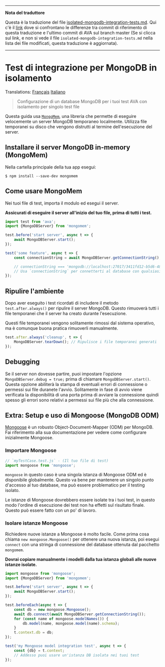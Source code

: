 ___
**Nota del traduttore**

Questa è la traduzione del file [isolated-mongodb-integration-tests.md](https://github.com/sindresorhus/ava/blob/master/docs/recipes/isolated-mongodb-integration-tests.md). Qui c'è il [link](https://github.com/avajs/ava/compare/0069a7ef4797a88149031124e7eade090a18ad4a...master#diff-fa5b24a10aa6bb9abd440902e222e84c) dove si confrontano le differenze tra commit di riferimento di questa traduzione e l'ultimo commit di AVA sul branch master (Se si clicca sul link, e non si vede il file `isolated-mongodb-integration-tests.md` nella lista dei file modificati, questa traduzione è aggiornata).
___
# Test di integrazione per MongoDB in isolamento

Translations: [Français](https://github.com/avajs/ava-docs/blob/master/fr_FR/docs/recipes/isolated-mongodb-integration-tests.md)
[Italiano](https://github.com/avajs/ava-docs/blob/master/it_IT/docs/recipes/isolated-mongodb-integration-tests.md)

> Configurazione di un database MongoDB per i tuoi test AVA con isolamento per singolo test file

Questa guida usa [`MongoMem`](https://github.com/CImrie/mongomem), una libreria che permette di eseguire velocemente un server MongoDB temporaneo localmente. Utilizza file temporanei su disco che vengono distrutti al termine dell'esecuzione del server.

## Installare il server MongoDB in-memory (MongoMem)

Nella cartella principale della tua app esegui:

```console
$ npm install --save-dev mongomem
```

## Come usare MongoMem

Nei tuoi file di test, importa il modulo ed esegui il server.

**Assicurati di eseguire il server all'inizio del tuo file, prima di tutti i test.**

```js
import test from 'ava';
import {MongoDBServer} from 'mongomem';

test.before('start server', async t => {
	await MongoDBServer.start();
});

test('some feature', async t => {
	const connectionString = await MongoDBServer.getConnectionString();

	// connectionString === 'mongodb://localhost:27017/3411fd12-b5d6-4860-854c-5bbdb011cb93'
	// Usa `connectionString` per connetterti al database con qualsiasi client. Vedi sotto per l'utilizzo di Mongoose.
});
```

## Ripulire l'ambiente

Dopo aver eseguito i test ricordati di includere il metodo `test.after.always()` per ripulire il server MongoDB. Questo rimuoverà tutti i file temporanei che il server ha creato durante l'esecuzione.

Questi file temporanei vengono solitamente rimossi dal sistema operativo, ma è comunque buona pratica rimuoverli manualmente.

```js
test.after.always('cleanup', t => {
	MongoDBServer.tearDown(); // Ripulisce i file temporanei generati
});
```

## Debugging

Se il server non dovesse partire, puoi impostare l'opzione `MongoDBServer.debug = true;` prima di chiamare `MongoDBServer.start()`. Questa opzione abiliterà la stampa di eventuali errori di connessione o permessi sui file duranete l'avvio. Solitamente in fase di avvio viene verificata la disponibilità di una porta prima di avviare la connessione quindi spesso gli errori sono relativi a permessi sui file più che alla connessione.

## Extra: Setup e uso di Mongoose (MongoDB ODM)

[Mongoose](http://mongoosejs.com) è un robusto Object-Document-Mapper (ODM) per MongoDB. Fai riferimento alla sua documentazione per vedere come configurare inizialmente Mongoose.

### Importare Mongoose

```js
// `myTestCase.test.js` - (Il tuo file di test)
import mongoose from 'mongoose';
```

`mongoose` in questo caso è una singola istanza di Mongoose ODM ed è disponibile globalmente. Questo va bene per mantenere un singolo punto d'accesso al tuo database, ma può essere problematico per il testing isolato.

Le istanze di Mongoose dovrebbero essere isolate tra i tuoi test, in questo modo l'ordine di esecuzione dei test non ha effetti sul risultato finale. Questo può essere fatto con un po' di lavoro.

### Isolare istanze Mongoose

Richiedere nuove istanze a Mongoose è molto facile. Come prima cosa chiama `new mongoose.Mongoose()` per ottenere una nuova istanza, poi esegui `connect` con una stringa di connessione del database ottenuta dal pacchetto `mongomem`.

**Dovrai copiare manualmente i modelli dalla tua istanza globali alle nuove istanze isolate.**

```js
import mongoose from 'mongoose';
import {MongoDBServer} from 'mongomem';

test.before('start server', async t => {
	await MongoDBServer.start();
});

test.beforeEach(async t => {
	const db = new mongoose.Mongoose();
	await db.connect(await MongoDBServer.getConnectionString());
	for (const name of mongoose.modelNames()) {
		db.model(name, mongoose.model(name).schema);
	}
	t.context.db = db;
});

test('my Mongoose model integration test', async t => {
	const {db} = t.context;
	// Addesso puoi usare un'istanza DB isolata nei tuoi test
});
```
